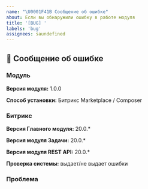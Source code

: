 ```yaml
---
name: "\U0001F41B Сообщение об ошибке"
about: Если вы обнаружили ошибку в работе модуля 
title: '[BUG] '
labels: 'bug'
assignees: saundefined
---
```

## 🐛 Сообщение об ошибке

### Модуль

**Версия модуля:** 1.0.0

**Способ установки:** Битрикс Marketplace / Composer

### Битрикс

**Версия Главного модуля:** 20.0.*

**Версия модуля Задачи:** 20.0.*

**Версия модуля REST API:** 20.0.*

**Проверка системы:** выдает/не выдает ошибки 

### Проблема

<!-- Опишите, как можно подробнее, что работает не так, по возможности, приложите скриншоты -->
